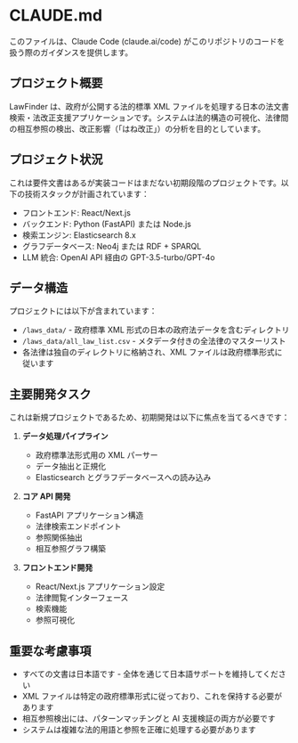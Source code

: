 # CLAUDE.md

このファイルは、Claude Code (claude.ai/code) がこのリポジトリのコードを扱う際のガイダンスを提供します。

## プロジェクト概要

LawFinder は、政府が公開する法的標準 XML ファイルを処理する日本の法文書検索・法改正支援アプリケーションです。システムは法的構造の可視化、法律間の相互参照の検出、改正影響（「はね改正」）の分析を目的としています。

## プロジェクト状況

これは要件文書はあるが実装コードはまだない初期段階のプロジェクトです。以下の技術スタックが計画されています：

- フロントエンド: React/Next.js
- バックエンド: Python (FastAPI) または Node.js
- 検索エンジン: Elasticsearch 8.x
- グラフデータベース: Neo4j または RDF + SPARQL
- LLM 統合: OpenAI API 経由の GPT-3.5-turbo/GPT-4o

## データ構造

プロジェクトには以下が含まれています：

- `/laws_data/` - 政府標準 XML 形式の日本の政府法データを含むディレクトリ
- `/laws_data/all_law_list.csv` - メタデータ付きの全法律のマスターリスト
- 各法律は独自のディレクトリに格納され、XML ファイルは政府標準形式に従います

## 主要開発タスク

これは新規プロジェクトであるため、初期開発は以下に焦点を当てるべきです：

1. **データ処理パイプライン**

   - 政府標準法形式用の XML パーサー
   - データ抽出と正規化
   - Elasticsearch とグラフデータベースへの読み込み

2. **コア API 開発**

   - FastAPI アプリケーション構造
   - 法律検索エンドポイント
   - 参照関係抽出
   - 相互参照グラフ構築

3. **フロントエンド開発**
   - React/Next.js アプリケーション設定
   - 法律閲覧インターフェース
   - 検索機能
   - 参照可視化

## 重要な考慮事項

- すべての文書は日本語です - 全体を通じて日本語サポートを維持してください
- XML ファイルは特定の政府標準形式に従っており、これを保持する必要があります
- 相互参照検出には、パターンマッチングと AI 支援検証の両方が必要です
- システムは複雑な法的用語と参照を正確に処理する必要があります
